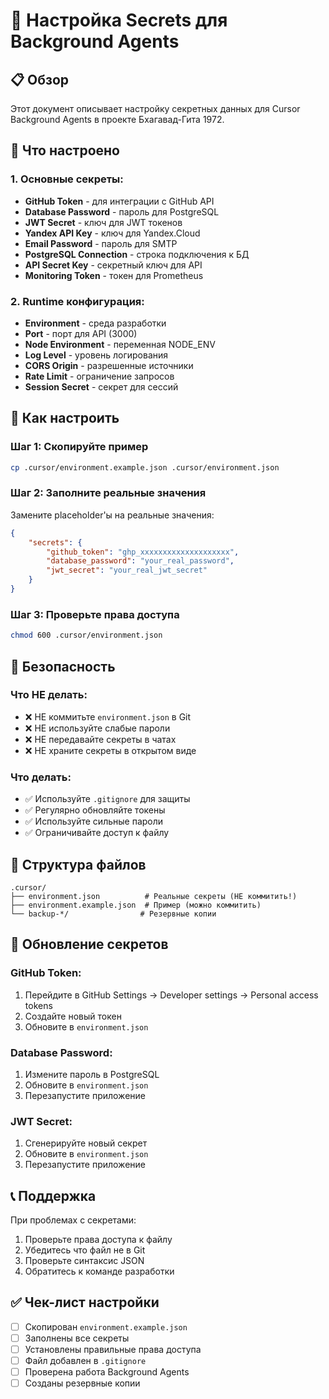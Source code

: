 # 🔐 Настройка Secrets для Background Agents

## 📋 Обзор

Этот документ описывает настройку секретных данных для Cursor Background Agents в проекте Бхагавад-Гита 1972.

## 🎯 Что настроено

### **1. Основные секреты:**
- **GitHub Token** - для интеграции с GitHub API
- **Database Password** - пароль для PostgreSQL
- **JWT Secret** - ключ для JWT токенов
- **Yandex API Key** - ключ для Yandex.Cloud
- **Email Password** - пароль для SMTP
- **PostgreSQL Connection** - строка подключения к БД
- **API Secret Key** - секретный ключ для API
- **Monitoring Token** - токен для Prometheus

### **2. Runtime конфигурация:**
- **Environment** - среда разработки
- **Port** - порт для API (3000)
- **Node Environment** - переменная NODE_ENV
- **Log Level** - уровень логирования
- **CORS Origin** - разрешенные источники
- **Rate Limit** - ограничение запросов
- **Session Secret** - секрет для сессий

## 🔧 Как настроить

### **Шаг 1: Скопируйте пример**
```bash
cp .cursor/environment.example.json .cursor/environment.json
```

### **Шаг 2: Заполните реальные значения**
Замените placeholder'ы на реальные значения:

```json
{
    "secrets": {
        "github_token": "ghp_xxxxxxxxxxxxxxxxxxxx",
        "database_password": "your_real_password",
        "jwt_secret": "your_real_jwt_secret"
    }
}
```

### **Шаг 3: Проверьте права доступа**
```bash
chmod 600 .cursor/environment.json
```

## 🚨 Безопасность

### **Что НЕ делать:**
- ❌ НЕ коммитьте `environment.json` в Git
- ❌ НЕ используйте слабые пароли
- ❌ НЕ передавайте секреты в чатах
- ❌ НЕ храните секреты в открытом виде

### **Что делать:**
- ✅ Используйте `.gitignore` для защиты
- ✅ Регулярно обновляйте токены
- ✅ Используйте сильные пароли
- ✅ Ограничивайте доступ к файлу

## 📁 Структура файлов

```
.cursor/
├── environment.json          # Реальные секреты (НЕ коммитить!)
├── environment.example.json  # Пример (можно коммитить)
└── backup-*/                # Резервные копии
```

## 🔄 Обновление секретов

### **GitHub Token:**
1. Перейдите в GitHub Settings → Developer settings → Personal access tokens
2. Создайте новый токен
3. Обновите в `environment.json`

### **Database Password:**
1. Измените пароль в PostgreSQL
2. Обновите в `environment.json`
3. Перезапустите приложение

### **JWT Secret:**
1. Сгенерируйте новый секрет
2. Обновите в `environment.json`
3. Перезапустите приложение

## 📞 Поддержка

При проблемах с секретами:
1. Проверьте права доступа к файлу
2. Убедитесь что файл не в Git
3. Проверьте синтаксис JSON
4. Обратитесь к команде разработки

## ✅ Чек-лист настройки

- [ ] Скопирован `environment.example.json`
- [ ] Заполнены все секреты
- [ ] Установлены правильные права доступа
- [ ] Файл добавлен в `.gitignore`
- [ ] Проверена работа Background Agents
- [ ] Созданы резервные копии
